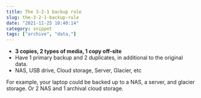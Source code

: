```yaml
---
title: The 3-2-1 backup rule
slug: the-3-2-1-backup-rule
date: "2021-11-25 10:40:14"
category: snippet
tags: ["archive", "data,"]
---
```


- **3 copies, 2 types of media, 1 copy off-site**
- Have 1 primary backup and 2 duplicates, in additional to the original data.
- NAS, USB drive, Cloud storage, Server, Glacier, etc

For example, your laptop could be backed up to a NAS, a server, and glacier
storage. Or 2 NAS and 1 archival cloud storage.
